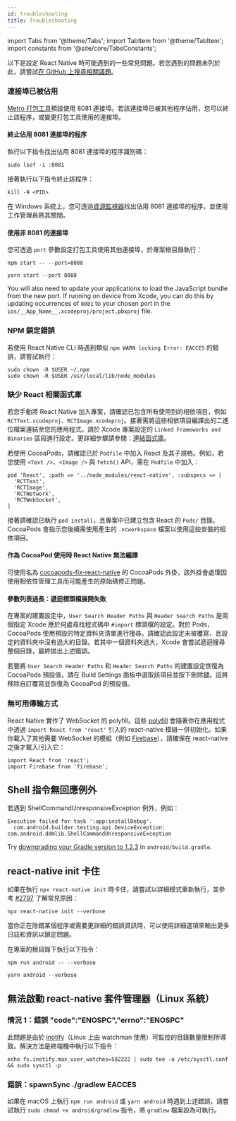 ```yaml
---
id: troubleshooting
title: Troubleshooting
---
```


import Tabs from '@theme/Tabs'; import TabItem from '@theme/TabItem'; import constants from '@site/core/TabsConstants';

以下是設定 React Native 時可能遇到的一些常見問題。若您遇到的問題未列於此，請嘗試[在 GitHub 上搜尋相關議題](https://github.com/facebook/react-native/issues/)。

### 連接埠已被佔用

[Metro 打包工具][metro]預設使用 8081 連接埠。若該連接埠已被其他程序佔用，您可以終止該程序，或變更打包工具使用的連接埠。

#### 終止佔用 8081 連接埠的程序

執行以下指令找出佔用 8081 連接埠的程序識別碼：

```shell
sudo lsof -i :8081
```

接著執行以下指令終止該程序：

```shell
kill -9 <PID>
```

在 Windows 系統上，您可透過[資源監視器](https://stackoverflow.com/questions/48198/how-can-you-find-out-which-process-is-listening-on-a-port-on-windows)找出佔用 8081 連接埠的程序，並使用工作管理員將其關閉。

#### 使用非 8081 的連接埠

您可透過 `port` 參數設定打包工具使用其他連接埠，於專案根目錄執行：

<Tabs groupId="package-manager" queryString defaultValue={constants.defaultPackageManager} values={constants.packageManagers}>
<TabItem value="npm">

```shell
npm start -- --port=8088
```

</TabItem>
<TabItem value="yarn">

```shell
yarn start --port 8088
```

</TabItem>
</Tabs>

You will also need to update your applications to load the JavaScript bundle from the new port. If running on device from Xcode, you can do this by updating occurrences of `8081` to your chosen port in the `ios/__App_Name__.xcodeproj/project.pbxproj` file.

### NPM 鎖定錯誤

若使用 React Native CLI 時遇到類似 `npm WARN locking Error: EACCES` 的錯誤，請嘗試執行：

```shell
sudo chown -R $USER ~/.npm
sudo chown -R $USER /usr/local/lib/node_modules
```

### 缺少 React 相關函式庫

若您手動將 React Native 加入專案，請確認已包含所有使用到的相依項目，例如 `RCTText.xcodeproj`、`RCTImage.xcodeproj`。接著需將這些相依項目編譯出的二進位檔案連結至您的應用程式。請於 Xcode 專案設定的 `Linked Frameworks and Binaries` 區段進行設定。更詳細步驟請參閱：[連結函式庫](linking-libraries-ios.md#content)。

若使用 CocoaPods，請確認已於 `Podfile` 中加入 React 及其子規格。例如，若您使用 `<Text />`、`<Image />` 與 `fetch()` API，需在 `Podfile` 中加入：

```
pod 'React', :path => '../node_modules/react-native', :subspecs => [
  'RCTText',
  'RCTImage',
  'RCTNetwork',
  'RCTWebSocket',
]
```

接著請確認已執行 `pod install`，且專案中已建立包含 React 的 `Pods/` 目錄。CocoaPods 會指示您後續需使用產生的 `.xcworkspace` 檔案以使用這些安裝的相依項目。

#### 作為 CocoaPod 使用時 React Native 無法編譯

可使用名為 [cocoapods-fix-react-native](https://github.com/orta/cocoapods-fix-react-native) 的 CocoaPods 外掛，該外掛會處理因使用相依性管理工具而可能產生的原始碼修正問題。

#### 參數列表過長：遞迴標頭檔展開失敗

在專案的建置設定中，`User Search Header Paths` 與 `Header Search Paths` 是兩個指定 Xcode 應於何處尋找程式碼中 `#import` 標頭檔的設定。對於 Pods，CocoaPods 使用預設的特定資料夾清單進行搜尋。請確認此設定未被覆寫，且設定的資料夾中沒有過大的目錄。若其中一個資料夾過大，Xcode 會嘗試遞迴搜尋整個目錄，最終拋出上述錯誤。

若要將 `User Search Header Paths` 和 `Header Search Paths` 的建置設定恢復為 CocoaPods 預設值，請在 Build Settings 面板中選取該項目並按下刪除鍵。這將移除自訂覆寫並恢復為 CocoaPod 的預設值。

### 無可用傳輸方式

React Native 實作了 WebSocket 的 polyfill。這些 [polyfill](https://github.com/facebook/react-native/blob/main/packages/react-native/Libraries/Core/InitializeCore.js) 會隨著你在應用程式中透過 `import React from 'react'` 引入的 react-native 模組一併初始化。如果你載入了其他需要 WebSocket 的模組（例如 [Firebase](https://github.com/facebook/react-native/issues/3645)），請確保在 react-native 之後才載入/引入它：

```
import React from 'react';
import Firebase from 'firebase';
```

## Shell 指令無回應例外

若遇到 ShellCommandUnresponsiveException 例外，例如：

```
Execution failed for task ':app:installDebug'.
  com.android.builder.testing.api.DeviceException: com.android.ddmlib.ShellCommandUnresponsiveException
```

Try [downgrading your Gradle version to 1.2.3](https://github.com/facebook/react-native/issues/2720) in `android/build.gradle`.

## react-native init 卡住

如果在執行 `npx react-native init` 時卡住，請嘗試以詳細模式重新執行，並參考 [#2797](https://github.com/facebook/react-native/issues/2797) 了解常見原因：

```shell
npx react-native init --verbose
```

當你正在除錯某個程序或需要更詳細的錯誤資訊時，可以使用詳細選項來輸出更多日誌和資訊以鎖定問題。

在專案的根目錄下執行以下指令：

<Tabs groupId="package-manager" queryString defaultValue={constants.defaultPackageManager} values={constants.packageManagers}>
<TabItem value="npm">

```shell
npm run android -- --verbose
```

</TabItem>
<TabItem value="yarn">

```shell
yarn android --verbose
```

</TabItem>
</Tabs>

## 無法啟動 react-native 套件管理器（Linux 系統）

### 情況 1：錯誤 "code":"ENOSPC","errno":"ENOSPC"

此問題是由於 [inotify](https://github.com/guard/listen/wiki/Increasing-the-amount-of-inotify-watchers)（Linux 上由 watchman 使用）可監控的目錄數量限制所導致。解決方法是終端機中執行以下指令：

```shell
echo fs.inotify.max_user_watches=582222 | sudo tee -a /etc/sysctl.conf && sudo sysctl -p
```

### 錯誤：spawnSync ./gradlew EACCES

如果在 macOS 上執行 `npm run android` 或 `yarn android` 時遇到上述錯誤，請嘗試執行 `sudo chmod +x android/gradlew` 指令，將 `gradlew` 檔案設為可執行。

[metro]: https://metrobundler.dev/